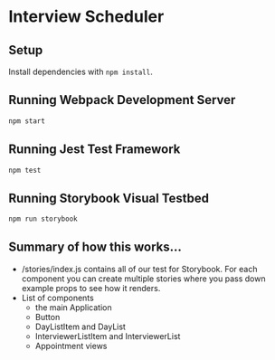 # Interview Scheduler

## Setup

Install dependencies with `npm install`.

## Running Webpack Development Server

```sh
npm start
```

## Running Jest Test Framework

```sh
npm test
```

## Running Storybook Visual Testbed

```sh
npm run storybook
```

## Summary of how this works...
- /stories/index.js contains all of our test for Storybook. For each component you can create multiple stories where you pass down example props to see how it renders.
- List of components
  - the main Application
  - Button
  - DayListItem and DayList
  - InterviewerListItem and InterviewerList
  - Appointment views
